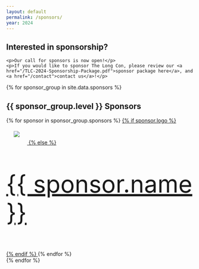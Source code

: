 ```yaml
---
layout: default
permalink: /sponsors/
year: 2024
---
```


<div class="row marketing">
    <style>
      img.sponsorlogo { max-height:200px; max-width:600px; display:inline-block; padding:20px; }
      a.sponsortext { font-size:30px; font-weight:bold; display:inline-block; padding:20px }
    </style>
  <div class="col-lg-12">
    <h2>Interested in sponsorship?</h2>

    <p>Our call for sponsors is now open!</p>
    <p>If you would like to sponsor The Long Con, please review our <a href="/TLC-2024-Sponsorship-Package.pdf">sponsor package here</a>, and <a href="/contact">contact us</a>!</p>
  </div>
  {% for sponsor_group in site.data.sponsors %}
  <div class="col-lg-12">
    <h2>{{ sponsor_group.level }} Sponsors</h2>
    {% for sponsor in sponsor_group.sponsors %}
    <a href="{{ sponsor.link }}" target="_blank">
      {% if sponsor.logo %}
      <img class="sponsorlogo" src="/logos/{{ sponsor.logo }}" />
      {% else %}
      <p style="font-size: 4rem">{{ sponsor.name }}</p>
      {% endif %}
    </a>
    {% endfor %}
  </div>
  {% endfor %}
</div>


